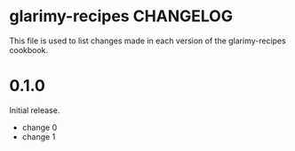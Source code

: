 # glarimy-recipes CHANGELOG

This file is used to list changes made in each version of the glarimy-recipes cookbook.

# 0.1.0

Initial release.

- change 0
- change 1


